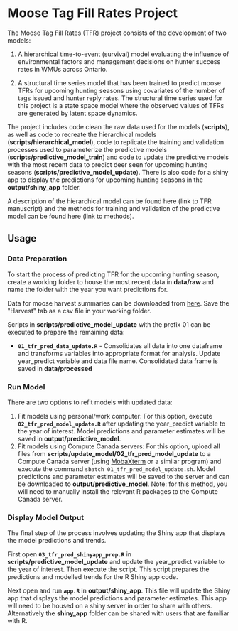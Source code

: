 # Moose Tag Fill Rates Project

The Moose Tag Fill Rates (TFR) project consists of the development of two models:

1. A hierarchical time-to-event (survival) model evaluating the influence of environmental factors and management decisions on hunter success rates in WMUs across Ontario.

2. A structural time series model that has been trained to predict moose TFRs for upcoming hunting seasons using covariates of the number of tags issued and hunter reply rates. The structural time series used for this project is a state space model where the observed values of TFRs are generated by latent space dynamics. 

The project includes code clean the raw data used for the models (**scripts**), as well as code to recreate the hierarchical models (**scripts/hierarchical_model**), code to replicate the training and validation processes used to parameterize the predictive models (**scripts/predictive_model_train**) and code to update the predictive models with the most recent data to predict deer seen for upcoming hunting seasons (**scripts/predictive_model_update**). There is also code for a shiny app to display the predictions for upcoming hunting seasons in the **output/shiny_app** folder.

A description of the hierarchical model can be found here (link to TFR manuscript) and the methods for training and validation of the predictive model can be found here (link to methods).

## Usage

### Data Preparation

To start the process of predicting TFR for the upcoming hunting season, create a working folder to house the most recent data in **data/raw** and name the folder with the year you want predictions for. 

Data for moose harvest summaries can be downloaded from [here](https://ontariogov.sharepoint.com/sites/MNDMNRF-SRB/HunterReporting/Shared%20Documents/Forms/AllItems.aspx). Save the "Harvest" tab as a csv file in your working folder.

Scripts in **scripts/predictive_model_update** with the prefix 01 can be executed to prepare the remaining data:

- <strong><code>01_tfr_pred_data_update.R</code></strong> - Consolidates all data into one dataframe and transforms variables into appropriate format for analysis. Update year_predict variable and data file name. Consolidated data frame is saved in **data/processed**

### Run Model

There are two options to refit models with updated data:

1. Fit models using personal/work computer: For this option, execute <strong><code>02_tfr_pred_model_update.R</code></strong> after updating the year_predict variable to the year of interest. Model predictions and parameter estimates will be saved in **output/predictive_model**.
2. Fit models using Compute Canada servers: For this option, upload all files from **scripts/update_model/02_tfr_pred_model_update** to a Compute Canada server (using  [MobaXterm](https://mobaxterm.mobatek.net/) or a similar program) and execute the command ```sbatch 01_tfr_pred_model_update.sh```. Model predictions and parameter estimates will be saved to the server and can be downloaded to **output/predictive_model**. Note: for this method, you will need to manually install the relevant R packages to the Compute Canada server.

### Display Model Output

The final step of the process involves updating the Shiny app that displays the model predictions and trends. 

First open <strong><code>03_tfr_pred_shinyapp_prep.R</code></strong> in **scripts/predictive_model_update** and update the year_predict variable to the year of interest. Then execute the script. This script prepares the predictions and modelled trends for the R Shiny app code. 

Next open and run <strong><code>app.R</code></strong> in **output/shiny_app**. This file will update the Shiny app that displays the model predictions and parameter estimates. This app will need to be housed on a shiny server in order to share with others. Alternatively the **shiny_app** folder can be shared with users that are familiar with R.

